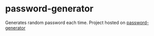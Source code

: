 # password-generator
Generates random password each time.
Project hosted on [password-generator](https://sonali255.github.io/password-generator/)
